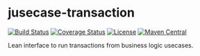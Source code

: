 # jusecase-transaction
[![Build Status](https://travis-ci.org/casid/jusecase-transaction.svg?branch=master)](https://travis-ci.org/casid/jusecase-transaction)
[![Coverage Status](https://coveralls.io/repos/github/casid/jusecase-transaction/badge.svg?branch=master)](https://coveralls.io/github/casid/jusecase-transaction?branch=master)
[![License](https://img.shields.io/badge/license-Apache%202.0-blue.svg)](https://raw.githubusercontent.com/casid/jusecase-transaction/master/LICENSE)
[![Maven Central](https://img.shields.io/maven-central/v/org.jusecase/jusecase-transaction.svg)](http://mvnrepository.com/artifact/org.jusecase/jusecase-transaction)

Lean interface to run transactions from business logic usecases.
